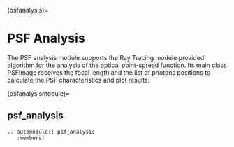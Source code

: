 (psfanalysis)=

# PSF Analysis

The PSF analysis module supports the Ray Tracing module provided algorithm for the analysis of the optical point-spread function.
Its main class PSFImage receives the focal length and the list of photons positions to calculate the PSF characteristics and plot results.

(psfanalysismodule)=

## psf_analysis

```{eval-rst}
.. automodule:: psf_analysis
   :members:
```
